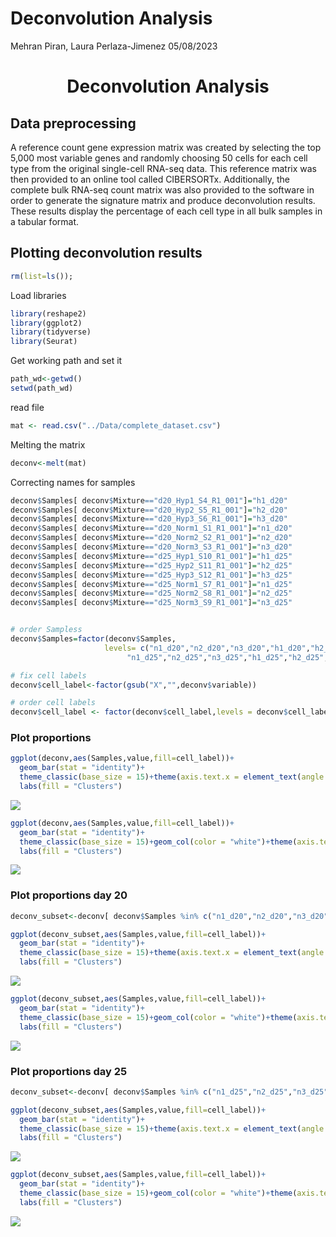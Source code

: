 Deconvolution Analysis
================
Mehran Piran, Laura Perlaza-Jimenez
05/08/2023

<h1 align="center">
Deconvolution Analysis
</h1>

## Data preprocessing

A reference count gene expression matrix was created by selecting the
top 5,000 most variable genes and randomly choosing 50 cells for each
cell type from the original single-cell RNA-seq data. This reference
matrix was then provided to an online tool called CIBERSORTx.
Additionally, the complete bulk RNA-seq count matrix was also provided
to the software in order to generate the signature matrix and produce
deconvolution results. These results display the percentage of each cell
type in all bulk samples in a tabular format.

## Plotting deconvolution results

``` r
rm(list=ls());
```

Load libraries

``` r
library(reshape2)
library(ggplot2)
library(tidyverse)
library(Seurat)
```

Get working path and set it

``` r
path_wd<-getwd()
setwd(path_wd)
```

read file

``` r
mat <- read.csv("../Data/complete_dataset.csv")
```

Melting the matrix

``` r
deconv<-melt(mat)
```

Correcting names for samples

``` r
deconv$Samples[ deconv$Mixture=="d20_Hyp1_S4_R1_001"]="h1_d20"
deconv$Samples[ deconv$Mixture=="d20_Hyp2_S5_R1_001"]="h2_d20"
deconv$Samples[ deconv$Mixture=="d20_Hyp3_S6_R1_001"]="h3_d20"
deconv$Samples[ deconv$Mixture=="d20_Norm1_S1_R1_001"]="n1_d20"
deconv$Samples[ deconv$Mixture=="d20_Norm2_S2_R1_001"]="n2_d20"
deconv$Samples[ deconv$Mixture=="d20_Norm3_S3_R1_001"]="n3_d20"
deconv$Samples[ deconv$Mixture=="d25_Hyp1_S10_R1_001"]="h1_d25"
deconv$Samples[ deconv$Mixture=="d25_Hyp2_S11_R1_001"]="h2_d25"
deconv$Samples[ deconv$Mixture=="d25_Hyp3_S12_R1_001"]="h3_d25"
deconv$Samples[ deconv$Mixture=="d25_Norm1_S7_R1_001"]="n1_d25"
deconv$Samples[ deconv$Mixture=="d25_Norm2_S8_R1_001"]="n2_d25"
deconv$Samples[ deconv$Mixture=="d25_Norm3_S9_R1_001"]="n3_d25"


# order Sampless
deconv$Samples=factor(deconv$Samples,
                     levels= c("n1_d20","n2_d20","n3_d20","h1_d20","h2_d20","h3_d20",
                          "n1_d25","n2_d25","n3_d25","h1_d25","h2_d25","h3_d25"))

# fix cell labels 
deconv$cell_label<-factor(gsub("X","",deconv$variable))

# order cell labels
deconv$cell_label <- factor(deconv$cell_label,levels = deconv$cell_label %>% unique())
```

### Plot proportions

``` r
ggplot(deconv,aes(Samples,value,fill=cell_label))+
  geom_bar(stat = "identity")+
  theme_classic(base_size = 15)+theme(axis.text.x = element_text(angle = 90))+
  labs(fill = "Clusters")
```

![](5.Deconvolution_files/figure-gfm/unnamed-chunk-8-1.png)<!-- -->

``` r
ggplot(deconv,aes(Samples,value,fill=cell_label))+
  geom_bar(stat = "identity")+
  theme_classic(base_size = 15)+geom_col(color = "white")+theme(axis.text.x = element_text(angle = 90))+
  labs(fill = "Clusters")
```

![](5.Deconvolution_files/figure-gfm/unnamed-chunk-8-2.png)<!-- -->

### Plot proportions day 20

``` r
deconv_subset<-deconv[ deconv$Samples %in% c("n1_d20","n2_d20","n3_d20","h1_d20","h2_d20","h3_d20"),]

ggplot(deconv_subset,aes(Samples,value,fill=cell_label))+
  geom_bar(stat = "identity")+
  theme_classic(base_size = 15)+theme(axis.text.x = element_text(angle = 90))+
  labs(fill = "Clusters")
```

![](5.Deconvolution_files/figure-gfm/unnamed-chunk-9-1.png)<!-- -->

``` r
ggplot(deconv_subset,aes(Samples,value,fill=cell_label))+
  geom_bar(stat = "identity")+
  theme_classic(base_size = 15)+geom_col(color = "white")+theme(axis.text.x = element_text(angle = 90))+
  labs(fill = "Clusters")
```

![](5.Deconvolution_files/figure-gfm/unnamed-chunk-9-2.png)<!-- -->

### Plot proportions day 25

``` r
deconv_subset<-deconv[ deconv$Samples %in% c("n1_d25","n2_d25","n3_d25","h1_d25","h2_d25","h3_d25"),]

ggplot(deconv_subset,aes(Samples,value,fill=cell_label))+
  geom_bar(stat = "identity")+
  theme_classic(base_size = 15)+theme(axis.text.x = element_text(angle = 90))+
  labs(fill = "Clusters")
```

![](5.Deconvolution_files/figure-gfm/unnamed-chunk-10-1.png)<!-- -->

``` r
ggplot(deconv_subset,aes(Samples,value,fill=cell_label))+
  geom_bar(stat = "identity")+
  theme_classic(base_size = 15)+geom_col(color = "white")+theme(axis.text.x = element_text(angle = 90))+
  labs(fill = "Clusters")
```

![](5.Deconvolution_files/figure-gfm/unnamed-chunk-10-2.png)<!-- -->
